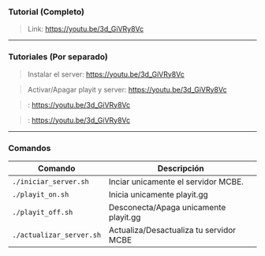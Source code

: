 ### Tutorial (Completo)
> Link: https://youtu.be/3d_GiVRy8Vc
                
----
                    
### Tutoriales (Por separado)
> Instalar el server: https://youtu.be/3d_GiVRy8Vc
                    
> Activar/Apagar playit y server: https://youtu.be/3d_GiVRy8Vc
                    
> : https://youtu.be/3d_GiVRy8Vc
                    
> : https://youtu.be/3d_GiVRy8Vc
                
----
                     
### Comandos
| Comando | Descripción                    |
| ------------- | ------------------------------ |
| `./iniciar_server.sh`      | Inciar unicamente el servidor MCBE. |
| `./playit_on.sh`   | Inicia unicamente playit.gg |
| `./playit_off.sh`   | Desconecta/Apaga unicamente playit.gg |
| `./actualizar_server.sh`   | Actualiza/Desactualiza tu servidor MCBE |